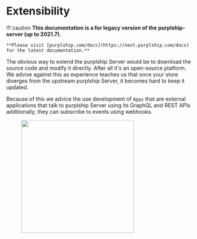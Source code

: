# Extensibility

!!! caution
    **This documentation is a for legacy version of the purplship-server (up to 2021.7).**

    **Please visit [purplship.com/docs](https://next.purplship.com/docs) for the latest documentation.**

The obvious way to extend the purplship Server would be to download the source code and modify it directly.
After all it's an open-source platform. We advise against this as experience teaches us that once your store
diverges from the upstream purplship Server, it becomes hard to keep it updated.

Because of this we advice the use development of `Apps` that are external applications that talk to purplship Server
using its GraphQL and REST APIs additionally, they can subscribe to events using webhooks.


<figure>
  <img src="/images/purplship-apps-architecture.svg" height="300" />
</figure>
